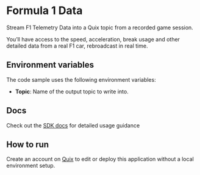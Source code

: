 # Formula 1 Data
Stream F1 Telemetry Data into a Quix topic from a recorded game session. 

You’ll have access to the speed, acceleration, break usage and other detailed data from a real F1 car, rebroadcast in real time.

## Environment variables

The code sample uses the following environment variables:

- **Topic**: Name of the output topic to write into.

## Docs
Check out the [SDK docs](https://quix.io/docs/sdk/introduction.html) for detailed usage guidance

## How to run
Create an account on [Quix](https://portal.platform.quix.ai/self-sign-up?xlink=github) to edit or deploy this application without a local environment setup.
